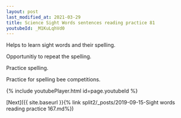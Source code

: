 ```yaml
---
layout: post
last_modified_at: 2021-03-29
title: Science Sight Words sentences reading practice 81
youtubeId: _M1KuLqhVd0
---
```

 
 
Helps to learn sight words and their spelling.

Opportunitiy to repeat the spelling. 

Practice spelling. 
 
Practice for spelling bee competitions. 
 
{% include youtubePlayer.html id=page.youtubeId %}
 
 

[Next]({{ site.baseurl }}{% link  split2/_posts/2019-09-15-Sight words reading practice 167.md%})
 
